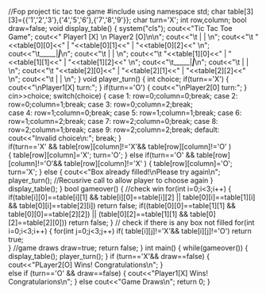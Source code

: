 //Fop project tic tac toe game
#include<iostream>
using namespace std;
char table[3][3]={{'1','2','3'},{'4','5','6'},{'7','8','9'}};
char turn='X';
int row,column;
bool draw=false;
void display_table()
{
	system("cls");
    cout<<"Tic Tac Toe Game";
	cout<<" Player1 [X] \n Player2 [O]\n\n";
	cout<<"\t     |     |     \n";
	cout<<"\t  "<<table[0][0]<<"  |  "<<table[0][1]<<"  |  "<<table[0][2]<<"  \n";
	cout<<"\t_____|_____|_____\n";
	cout<<"\t     |     |     \n";
	cout<<"\t  "<<table[1][0]<<"  |  "<<table[1][1]<<"  |  "<<table[1][2]<<"  \n";
	cout<<"\t_____|_____|_____\n";
	cout<<"\t     |     |     \n";
	cout<<"\t  "<<table[2][0]<<"  |  "<<table[2][1]<<"  |  "<<table[2][2]<<"  \n";
	cout<<"\t     |     |     \n";
}
void player_turn()
{
	int choice;
	if(turn=='X')
	{
	cout<<"\nPlayer1[X] turn:";	
	}
	if(turn=='O')
	{
	cout<<"\nPlayer2[0] turn:";	
	}
	cin>>choice;
	switch(choice)
	{
		case 1:
		row=0;column=0;break;
		case 2:
		row=0;column=1;break;
		case 3:
		row=0;column=2;break;	
	    case 4:
		row=1;column=0;break;
		case 5:
		row=1;column=1;break;
		case 6:
		row=1;column=2;break;
		case 7:
		row=2;column=0;break;
		case 8:
		row=2;column=1;break;
		case 9:
		row=2;column=2;break;
		default:
		  cout<<"Invalid choice\n:";
		  break;
    }  
	if(turn=='X' && table[row][column]!='X'&& table[row][column]!='O' )	  
	{
		table[row][column]='X';
		turn='O';
	}
	else if(turn=='O' && table[row][column]!='O'&& table[row][column]!='X' )
	{
		table[row][column]='O';
		turn='X';
	}
	else
	{
	cout<<"Box already filled!\nPlease try again\n";
	player_turn(); //Recusrive call to allow player to choose again 
    }
    display_table();
}
bool gameover()
{
	//check win
	for(int i=0;i<3;i++)
	{
	if(table[i][0]==table[i][1] && table[i][0]==table[i][2] || table[0][i]==table[1][i] && table[0][i]==table[2][i])
	return false;
	if((table[0][0]==table[1][1] && table[0][0]==table[2][2]) || (table[0][2]==table[1][1] && table[0][2]==table[2][0]))
	return false;
    }
	// check if there is any box not filled
	for(int i=0;i<3;i++)
	{
	for(int j=0;j<3;j++)
	if( table[i][j]!='X'&& table[i][j]!='O')
	return true;  
    }
    //game draws
    draw=true;
    return false;
}
int main()
{
	while(gameover())
	{	
      display_table();
      player_turn(); 
    }
    if (turn=='X'&& draw==false)
    {
    cout<<"PLayer2[O] Wins! Congratulations\n";
    }  
    else if (turn=='O' && draw==false)
	{
    cout<<"Player1[X] Wins! Congratularions\n";
    }
    else 
    cout<<"Game Draws\n";
    return 0;
}
